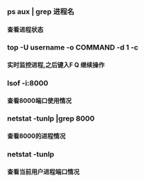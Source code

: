 ### ps aux | grep 进程名
#### 查看进程状态
### top -U username -o COMMAND -d 1 -c
#### 实时监控进程,之后键入F Q 继续操作
### lsof -i:8000   
#### 查看8000端口使用情况
### netstat -tunlp |grep 8000 
#### 查看8000的进程情况
### netstat -tunlp 
#### 查看当前用户进程端口情况